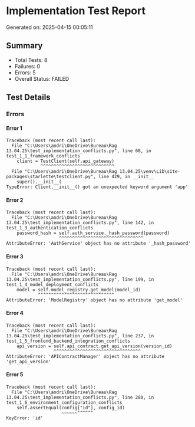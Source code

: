 # Implementation Test Report
Generated on: 2025-04-15 00:05:11

## Summary
- Total Tests: 8
- Failures: 0
- Errors: 5
- Overall Status: FAILED

## Test Details

### Errors

#### Error 1
```
Traceback (most recent call last):
  File "C:\Users\andri\OneDrive\Bureau\Rag 13.04.25\test_implementation_conflicts.py", line 68, in test_1_1_framework_conflicts
    client = TestClient(self.api_gateway)
             ^^^^^^^^^^^^^^^^^^^^^^^^^^^^
  File "C:\Users\andri\OneDrive\Bureau\Rag 13.04.25\venv\Lib\site-packages\starlette\testclient.py", line 429, in __init__
    super().__init__(
TypeError: Client.__init__() got an unexpected keyword argument 'app'

```

#### Error 2
```
Traceback (most recent call last):
  File "C:\Users\andri\OneDrive\Bureau\Rag 13.04.25\test_implementation_conflicts.py", line 142, in test_1_3_authentication_conflicts
    password_hash = self.auth_service._hash_password(password)
                    ^^^^^^^^^^^^^^^^^^^^^^^^^^^^^^^^
AttributeError: 'AuthService' object has no attribute '_hash_password'

```

#### Error 3
```
Traceback (most recent call last):
  File "C:\Users\andri\OneDrive\Bureau\Rag 13.04.25\test_implementation_conflicts.py", line 199, in test_1_4_model_deployment_conflicts
    model = self.model_registry.get_model(model_id)
            ^^^^^^^^^^^^^^^^^^^^^^^^^^^^^
AttributeError: 'ModelRegistry' object has no attribute 'get_model'

```

#### Error 4
```
Traceback (most recent call last):
  File "C:\Users\andri\OneDrive\Bureau\Rag 13.04.25\test_implementation_conflicts.py", line 237, in test_1_5_frontend_backend_integration_conflicts
    api_version = self.api_contract.get_api_version(version_id)
                  ^^^^^^^^^^^^^^^^^^^^^^^^^^^^^^^^^
AttributeError: 'APIContractManager' object has no attribute 'get_api_version'

```

#### Error 5
```
Traceback (most recent call last):
  File "C:\Users\andri\OneDrive\Bureau\Rag 13.04.25\test_implementation_conflicts.py", line 280, in test_1_6_environment_configuration_conflicts
    self.assertEqual(config["id"], config_id)
                     ~~~~~~^^^^^^
KeyError: 'id'

```
